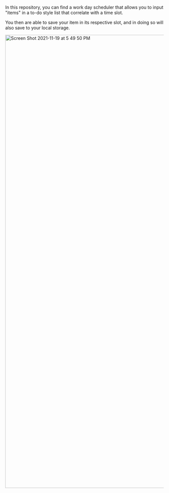 In this repository, you can find a work day scheduler that allows you to input "items" in a to-do style list that correlate with a time slot. 

You then are able to save your item in its respective slot, and in doing so will also save to your local storage.

<img width="1437" alt="Screen Shot 2021-11-19 at 5 49 50 PM" src="https://user-images.githubusercontent.com/93016157/142710165-eb68cd0a-9ca5-462c-a3b7-713637d333bc.png">